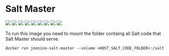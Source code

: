 # Salt Master

[![](https://img.shields.io/docker/pulls/jnonino/salt-master)](https://hub.docker.com/r/jnonino/salt-master/)
[![](hhttps://img.shields.io/docker/build/jnonino/salt-master)](https://hub.docker.com/r/jnonino/salt-master/)
[![](https://img.shields.io/docker/automated/jnonino/salt-master)](https://hub.docker.com/r/jnonino/salt-master/)
[![](https://img.shields.io/docker/stars/jnonino/salt-master)](https://hub.docker.com/r/jnonino/salt-master/)
[![](https://img.shields.io/github/license/cn-docker/salt-master)](https://github.com/cn-docker/salt-master)
[![](https://img.shields.io/github/issues/cn-docker/salt-master)](https://github.com/cn-docker/salt-master)
[![](https://img.shields.io/github/issues-closed/cn-docker/salt-master)](https://github.com/cn-docker/salt-master)
[![](https://img.shields.io/github/languages/code-size/cn-docker/salt-master)](https://github.com/cn-docker/salt-master)
[![](https://img.shields.io/github/repo-size/cn-docker/salt-master)](https://github.com/cn-docker/salt-master)

To run this image you need to mount the folder containg all Salt code that Salt Master should serve.

    docker run jnonino-salt-master --volume <HOST_SALT_CODE_FOLDER>:/salt
